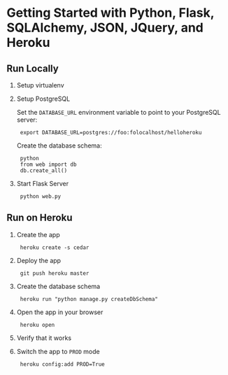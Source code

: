 Getting Started with Python, Flask, SQLAlchemy, JSON, JQuery, and Heroku
========================================================================

Run Locally
-----------

1. Setup virtualenv

2. Setup PostgreSQL
    
    Set the `DATABASE_URL` environment variable to point to your PostgreSQL server:
    
        export DATABASE_URL=postgres://foo:folocalhost/helloheroku
    
    Create the database schema:
    
        python
        from web import db
        db.create_all()

3. Start Flask Server
    
        python web.py
    

Run on Heroku
-------------

1. Create the app

        heroku create -s cedar

2. Deploy the app

        git push heroku master

3. Create the database schema

        heroku run "python manage.py createDbSchema"

4. Open the app in your browser

        heroku open

5. Verify that it works

6. Switch the app to `PROD` mode

        heroku config:add PROD=True

